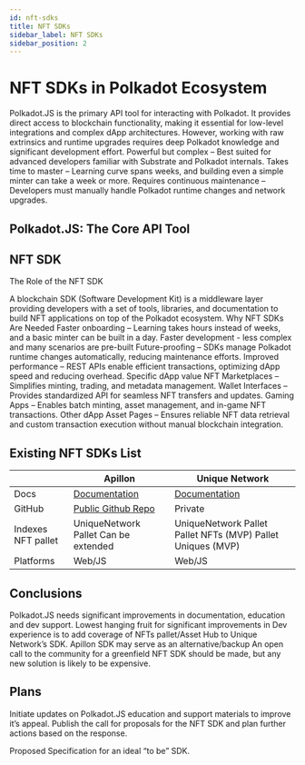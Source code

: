 ```yaml
---
id: nft-sdks 
title: NFT SDKs
sidebar_label: NFT SDKs
sidebar_position: 2
---
```


# NFT SDKs in Polkadot Ecosystem

Polkadot.JS is the primary API tool for interacting with Polkadot. It provides direct access to blockchain functionality, making it essential for low-level integrations and complex dApp architectures. However, working with raw extrinsics and runtime upgrades requires deep Polkadot knowledge and significant development effort.
Powerful but complex – Best suited for advanced developers familiar with Substrate and Polkadot internals.
Takes time to master – Learning curve spans weeks, and building even a simple minter can take a week or more.
Requires continuous maintenance – Developers must manually handle Polkadot runtime changes and network upgrades.

## Polkadot.JS: The Core API Tool

## NFT SDK

The Role of the NFT SDK

A blockchain SDK (Software Development Kit) is a middleware layer providing developers with a set of tools, libraries, and documentation to build NFT applications on top of the Polkadot ecosystem.
Why NFT SDKs Are Needed
Faster onboarding – Learning takes hours instead of weeks, and a basic minter can be built in a day.
Faster development - less complex and many scenarios are pre-built
Future-proofing – SDKs manage Polkadot runtime changes automatically, reducing maintenance efforts.
Improved performance – REST APIs enable efficient transactions, optimizing dApp speed and reducing overhead.
Specific dApp value
NFT Marketplaces – Simplifies minting, trading, and metadata management.
Wallet Interfaces – Provides standardized API for seamless NFT transfers and updates.
Gaming Apps – Enables batch minting, asset management, and in-game NFT transactions.
Other dApp Asset Pages – Ensures reliable NFT data retrieval and custom transaction execution without manual blockchain integration.

## Existing NFT SDKs List

|  | Apillon | Unique Network |
| --- | --- | --- |
| Docs | [Documentation](https://sdk-docs.apillon.io/) | [Documentation](https://docs.unique.network/build/sdk/getting-started.html) |
| GitHub | [Public Github Repo](https://github.com/Apillon/sdk) | Private |
| Indexes NFT pallet | UniqueNetwork Pallet Can be extended | UniqueNetwork Pallet Pallet NFTs (MVP) Pallet Uniques (MVP) |
| Platforms | Web/JS | Web/JS |

## Сonclusions

Polkadot.JS needs significant improvements in documentation, education and dev support.
Lowest hanging fruit for significant improvements in Dev experience is to add coverage of NFTs pallet/Asset Hub to Unique Network’s SDK.
Apillon SDK may serve as an alternative/backup
An open call to the community for a greenfield NFT SDK should be made, but any new solution is likely to be expensive.

## Plans

Initiate updates on Polkadot.JS education and support materials to improve it’s appeal.
Publish the call for proposals for the NFT SDK and plan further actions based on the response.

Proposed Specification for an ideal “to be”  SDK.

